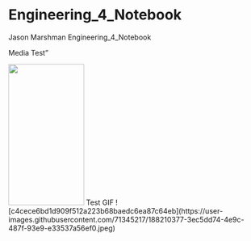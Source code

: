 # Engineering_4_Notebook
Jason Marshman Engineering_4_Notebook

Media Test”

<img src="g[Dracule_Mihawk_Anime_Infobox](https://user-images.githubusercontent.com/71345217/188210170-84bd73ea-210a-4d49-8838-17b8912ee379.png)" width="150" height="280">
Test GIF
![c4cece6bd1d909f512a223b68baedc6ea87c64eb](https://user-images.githubusercontent.com/71345217/188210377-3ec5dd74-4e9c-487f-93e9-e33537a56ef0.jpeg)

